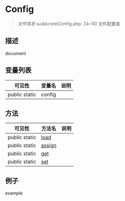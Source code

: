#  Config 

> *文件信息* suda\core\Config.php: 24~50
文件配置类
## 描述

document


## 变量列表
| 可见性 |  变量名   | 说明 |
|--------|----|------|
| public  static  | config | | 

## 方法

| 可见性 | 方法名 | 说明 |
|--------|-------|------|
|  public  static|[load](Config/load.md) |  |
|  public  static|[assign](Config/assign.md) |  |
|  public  static|[get](Config/get.md) |  |
|  public  static|[set](Config/set.md) |  |
 

## 例子

example